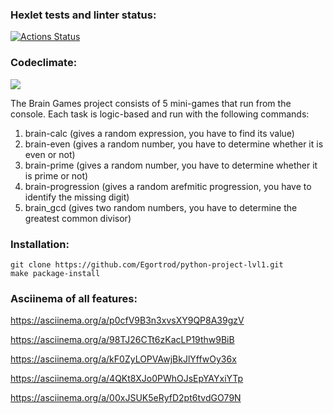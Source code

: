 ### Hexlet tests and linter status:
[![Actions Status](https://github.com/Egortrod/python-project-lvl1/workflows/hexlet-check/badge.svg)](https://github.com/Egortrod/python-project-lvl1/actions)

### Сodeclimate:
<a href="https://codeclimate.com/github/Egortrod/project1/maintainability"><img src="https://api.codeclimate.com/v1/badges/8877bd0d9309c6fabbfb/maintainability" /></a>

The Brain Games project consists of 5 mini-games that run from the console. Each task is logic-based and run with the following commands:
1. brain-calc (gives a random expression, you have to find its value)
2. brain-even (gives a random number, you have to determine whether it is even or not)
3. brain-prime (gives a random number, you have to determine whether it is prime or not)
4. brain-progression (gives a random arefmitic progression, you have to identify the missing digit)
5. brain_gcd (gives two random numbers, you have to determine the greatest common divisor)

### Installation:
```
git clone https://github.com/Egortrod/python-project-lvl1.git
make package-install
```

### Asciinema of all features:
https://asciinema.org/a/p0cfV9B3n3xvsXY9QP8A39gzV

https://asciinema.org/a/98TJ26CTt6zKacLP19thw9BiB

https://asciinema.org/a/kF0ZyLOPVAwjBkJlYffwOy36x

https://asciinema.org/a/4QKt8XJo0PWhOJsEpYAYxiYTp

https://asciinema.org/a/00xJSUK5eRyfD2pt6tvdGO79N